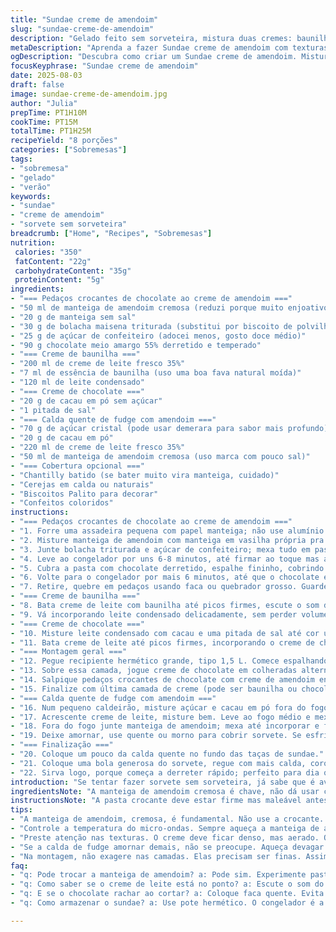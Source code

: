 ```yaml
---
title: "Sundae creme de amendoim"
slug: "sundae-creme-de-amendoim"
description: "Gelado feito sem sorveteira, mistura duas cremes: baunilha e chocolate, intercalados com pedaços crocantes de chocolate coberto com creme de amendoim. Finalizado com uma calda quente de fudge e amendoim, opcional chantilly e cerejas. Texturas contrastantes, sabores intensos, método sem máquina para facilitar. Uso creme de leite fresco batido e leite condensado pra cremosidade. Substituições para alergias e toque brasileiríssimo dão cara nova."
metaDescription: "Aprenda a fazer Sundae creme de amendoim com texturas incríveis e sabor intenso, perfeito para o calor do Brasil em uma receita sem sorveteira"
ogDescription: "Descubra como criar um Sundae creme de amendoim. Mistura perfeita de cremosidade e crocância, sem precisar de sorveteira."
focusKeyphrase: "Sundae creme de amendoim"
date: 2025-08-03
draft: false
image: sundae-creme-de-amendoim.jpg
author: "Julia"
prepTime: PT1H10M
cookTime: PT15M
totalTime: PT1H25M
recipeYield: "8 porções"
categories: ["Sobremesas"]
tags:
- "sobremesa"
- "gelado"
- "verão"
keywords:
- "sundae"
- "creme de amendoim"
- "sorvete sem sorveteira"
breadcrumb: ["Home", "Recipes", "Sobremesas"]
nutrition: 
 calories: "350"
 fatContent: "22g"
 carbohydrateContent: "35g"
 proteinContent: "5g"
ingredients:
- "=== Pedaços crocantes de chocolate ao creme de amendoim ==="
- "50 ml de manteiga de amendoim cremosa (reduzi porque muito enjoativo, pode ser pasta de castanha de caju também)"
- "20 g de manteiga sem sal"
- "30 g de bolacha maisena triturada (substitui por biscoito de polvilho pra textura leve)"
- "25 g de açúcar de confeiteiro (adocei menos, gosto doce médio)"
- "90 g chocolate meio amargo 55% derretido e temperado"
- "=== Creme de baunilha ==="
- "200 ml de creme de leite fresco 35%"
- "7 ml de essência de baunilha (uso uma boa fava natural moída)"
- "120 ml de leite condensado"
- "=== Creme de chocolate ==="
- "20 g de cacau em pó sem açúcar"
- "1 pitada de sal"
- "=== Calda quente de fudge com amendoim ==="
- "70 g de açúcar cristal (pode usar demerara para sabor mais profundo)"
- "20 g de cacau em pó"
- "220 ml de creme de leite fresco 35%"
- "50 ml de manteiga de amendoim cremosa (uso marca com pouco sal)"
- "=== Cobertura opcional ==="
- "Chantilly batido (se bater muito vira manteiga, cuidado)"
- "Cerejas em calda ou naturais"
- "Biscoitos Palito para decorar"
- "Confeitos coloridos"
instructions:
- "=== Pedaços crocantes de chocolate ao creme de amendoim ==="
- "1. Forre uma assadeira pequena com papel manteiga; não use alumínio que prende gordura."
- "2. Misture manteiga de amendoim com manteiga em vasilha própria pra micro-ondas. Aqueça 20-25s até derreter, mexendo pra não queimar nem endurecer muito rápido."
- "3. Junte bolacha triturada e açúcar de confeiteiro; mexa tudo em pasta grossa, espalhe com espátula em camada fina, uns 4 mm — não deixe camada muito alta ou vai endurecer demais."
- "4. Leve ao congelador por uns 6-8 minutos, até firmar ao toque mas ainda maleável."
- "5. Cubra a pasta com chocolate derretido, espalhe fininho, cobrindo tudo."
- "6. Volte para o congelador por mais 6 minutos, até que o chocolate esteja sólido."
- "7. Retire, quebre em pedaços usando faca ou quebrador grosso. Guarde no congelador enquanto prepara os cremes."
- "=== Creme de baunilha ==="
- "8. Bata creme de leite com baunilha até picos firmes, escute o som do batedor quase parando, mas cuidado para não virar manteiga."
- "9. Vá incorporando leite condensado delicadamente, sem perder volume. Mistura deve ficar lisa, densa, brilhante."
- "=== Creme de chocolate ==="
- "10. Misture leite condensado com cacau e uma pitada de sal até cor uniforme e sem grumos."
- "11. Bata creme de leite até picos firmes, incorporando o creme de chocolate suavemente para mante-la aerada e leve."
- "=== Montagem geral ==="
- "12. Pegue recipiente hermético grande, tipo 1,5 L. Comece espalhando colheradas do creme de baunilha no fundo, cerca de camada fina."
- "13. Sobre essa camada, jogue creme de chocolate em colheradas alternadas; objetivo criar visual marmorizado e camadas distintas."
- "14. Salpique pedaços crocantes de chocolate com creme de amendoim entre as camadas, para cada repetição - eles dão crocância e sabor surpresa."
- "15. Finalize com última camada de creme (pode ser baunilha ou chocolate, a gosto). Cubra com tampa, congele por no mínimo 5-6 horas — ideal de um dia pro outro."
- "=== Calda quente de fudge com amendoim ==="
- "16. Num pequeno caldeirão, misture açúcar e cacau em pó fora do fogo."
- "17. Acrescente creme de leite, misture bem. Leve ao fogo médio e mexa constantemente até levantar fervura suave — sinal que vai engrossar."
- "18. Fora do fogo junte manteiga de amendoim; mexa até incorporar e ficar cremoso."
- "19. Deixe amornar, use quente ou morno para cobrir sorvete. Se esfriar demais endurece, reaqueça em banho-maria ou micro por poucos segundos."
- "=== Finalização ==="
- "20. Coloque um pouco da calda quente no fundo das taças de sundae."
- "21. Coloque uma bola generosa do sorvete, regue com mais calda, coroe com chantilly e enfeite com cerejas e biscoitos. Termina com ponta de confeitos coloridos a gosto."
- "22. Sirva logo, porque começa a derreter rápido; perfeito para dia quente de verão no Brasil."
introduction: "Se tentar fazer sorvete sem sorveteira, já sabe que é aventura. Sim, funciona se controlar muito bem o batimento e congelamento. Eu já errei cozinhando demais o creme, virou manteiga ou ficou pesado, perdi várias vezes. Esse método usa creme de leite batido com leite condensado - sacada velho conhecido - mistura simples, sem ovos. Adicionei casquinha crocante de chocolate com amendoim pra quebrar a cremosidade, textura é rei. Calda quente com sabor forte, com amendoim, pra dar um choque no sorvete gelado. No começo fica estranho, mas quando provar vai ver a junção. Fique firme batendo o creme pro ponto certo; não pule essa etapa, é o segredo do corpo, do sustentar colheres no pote. Também fujo muito do açúcar excessivo, que mascara o cacau e o amendoim - deixei amendoim puro porque é personalidade. Não tem esse negócio de lero lero, pratica, espera a hora certa pra vir com tudo, seja nas camadas ou na calda. Usei bolacha maisena porque é fácil aqui, mas manda polvilho que traz leveza inesperada. Pra mim, sorvete é emoção e truque, não só receita."
ingredientsNote: "A manteiga de amendoim cremosa é chave, não dá usar crocante porque prejudica textura do recheio crocante. Pode testar pasta de castanha de caju, fica mais leve e gostoso para quem não curte muito o sabor forte do amendoim. Troque a bolacha graham (estrangeira demais) por bolacha maisena, ou até biscoito de polvilho pra textura diferente, menos doce e neutro, funciona super bem. Chocolate meio amargo em torno de 50-55% de cacau garante amargor, se usar 70% fica amargo demais, cuidado; chocolate normal de barra comum pode ter muita gordura, compromete resfriamento. Para creme, o leite condensado se for light perde muito corpo, prefiro o tradicional mesmo na medida certa pra evitar doce exagerado. Creme de leite fresco deve ser 35% no mínimo pra dar estabilidade na hora de bater, creme de caixinha não segura bem os picos e vira água rápida. Essência de baunilha natural, favas raspadas ou extrato puro substituem a essência de mercado, faça o teste pra um sabor mais elegante. No cacau, prefira o em pó natural, não o alcalino, porque o sabor se mistura melhor e dá essa pegada rústica no sorvete. Acidez na calda do fudge para dar contraste, mas nada de sal demais, apenas uma pitada pra trazer equilíbrio. Açúcar de confeiteiro ajuda a dar leveza nos crocantes, use peneirado pra não endurecer demais na mistura. Se tiver alergia a amendoim, troque por pasta de castanha de caju ou creme de avelã, mas considere ajustar quantidades porque a textura muda."
instructionsNote: "A pasta crocante deve estar firme mas maleável antes de colocar o chocolate. Se o chocolate for colocado quente demais, derrete a base, e perde o efeito crocante. Sempre espalhe chocolate rapidamente, para criar uma camada fina, que endurece rápido e dá o toque crocante. Nada de deixar congelar de mais porque fica difícil cortar e o chocolate pode rachar totalmente. O tempo no congelador varia muito de geladeira, teste com toque e firmeza – quer o chocolate liso, duro, não quebrando em pó. Na hora de bater o creme é fundamental escutar o som do batedor: começa a ficar arranhado, quase parado; vai ver picos firmes na colher – não bata além disso senão vira manteiga. Substituir leite condensado com cuidado porque afeta estrutura. Na montagem, se fizer camadas muito grossas, sorvete não congela bem por dentro, fica duro e difícil de cortar. Faca quente ajuda a cortar os crocantes, evita que quebrem em pó. A mistura do creme de chocolate deve ser incorporada de baixo para cima, delicadamente, pra não perder ar. O fudge ao apagar fogo deve ser misturado rapidamente, manteiga derrete e emulsifica a calda; deve ficar brilhante e viscoso, nem muito liquido nem empelotado. Se resfriar demais fica se desfazendo, reaqueça devagar para manter cremosidade. Na hora da montagem, sirva logo para evitar que derreta – sorvete caseiro sem máquina é menos estável. Dica extra: pode usar formas de silicone para congelar os cremes em porções, facilita na hora de montar e serve porções individuais."
tips:
- "A manteiga de amendoim, cremosa, é fundamental. Não use a crocante. A textura muda. Textura leve é importante pra crocância."
- "Controle a temperatura do micro-ondas. Sempre aqueça a manteiga de amendoim devagar. Uns 20-25 segundos é suficiente. Vá mexendo pra não queimar."
- "Preste atenção nas texturas. O creme deve ficar denso, mas aerado. Quando bater o creme de leite, escute o batedor. Pare na hora certa. Se não, manteiga."
- "Se a calda de fudge amornar demais, não se preocupe. Aqueça devagar em banho-maria. Fica cremoso dependendo da temperatura."
- "Na montagem, não exagere nas camadas. Elas precisam ser finas. Assim, o sorvete congela direitinho. Com camadas grossas, ele vai ficar duro."
faq:
- "q: Pode trocar a manteiga de amendoim? a: Pode sim. Experimente pasta de castanha de caju. Muda o sabor, fica leve. A textura vai mudar, importante isso."
- "q: Como saber se o creme de leite está no ponto? a: Escute o som do batedor. Quando parar de arranhar, picos firmes aparecerão. Cuidado pra não bater demais."
- "q: E se o chocolate rachar ao cortar? a: Coloque faca quente. Evita quebras. O chocolate deve estar firme, não duro demais. Trabalho de paciência."
- "q: Como armazenar o sundae? a: Use pote hermético. O congelador é a melhor opção. Mas sirva logo. Afinal, derrete bem mais rápido. Atenção com o tempo."

---
```

